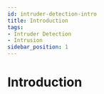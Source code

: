 ```yaml
---
id: intruder-detection-intro
title: Introduction
tags:
- Intruder Detection
- Intrusion
sidebar_position: 1
---
```

# Introduction

